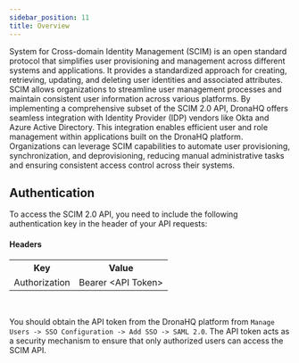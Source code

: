 ```yaml
---
sidebar_position: 11
title: Overview
---
```


System for Cross-domain Identity Management (SCIM) is an open standard protocol that simplifies user provisioning and management across different systems and applications. It provides a standardized approach for creating, retrieving, updating, and deleting user identities and associated attributes. SCIM allows organizations to streamline user management processes and maintain consistent user information across various platforms. By implementing a comprehensive subset of the SCIM 2.0 API, DronaHQ offers seamless integration with Identity Provider (IDP) vendors like Okta and Azure Active Directory. This integration enables efficient user and role management within applications built on the DronaHQ platform. Organizations can leverage SCIM capabilities to automate user provisioning, synchronization, and deprovisioning, reducing manual administrative tasks and ensuring consistent access control across their systems.

## Authentication

To access the SCIM 2.0 API, you need to include the following authentication key in the header of your API requests:

#### Headers
<table>
    <tr>
        <th>Key</th>
        <th>Value</th>
    </tr>
    <tr>
        <td>Authorization</td>
        <td>Bearer &lt;API Token&gt;</td>
    </tr>
</table>
<br/>

You should obtain the API token from the DronaHQ platform from `Manage Users -> SSO Configuration -> Add SSO -> SAML 2.0`. The API token acts as a security mechanism to ensure that only authorized users can access the SCIM API.

<DocCardList />


